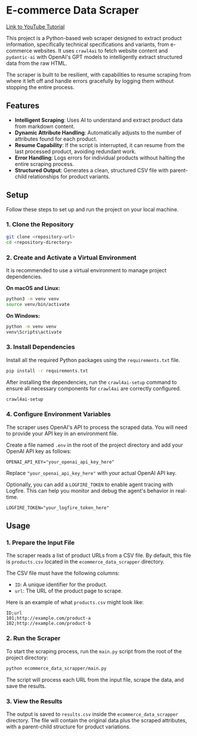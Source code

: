 # E-commerce Data Scraper

[Link to YouTube Tutorial](https://www.youtube.com/watch?v=fqYtcR4weGM&t=2s)

This project is a Python-based web scraper designed to extract product information, specifically technical specifications and variants, from e-commerce websites. It uses `crawl4ai` to fetch website content and `pydantic-ai` with OpenAI's GPT models to intelligently extract structured data from the raw HTML.

The scraper is built to be resilient, with capabilities to resume scraping from where it left off and handle errors gracefully by logging them without stopping the entire process.

## Features

- **Intelligent Scraping**: Uses AI to understand and extract product data from markdown content.
- **Dynamic Attribute Handling**: Automatically adjusts to the number of attributes found for each product.
- **Resume Capability**: If the script is interrupted, it can resume from the last processed product, avoiding redundant work.
- **Error Handling**: Logs errors for individual products without halting the entire scraping process.
- **Structured Output**: Generates a clean, structured CSV file with parent-child relationships for product variants.

## Setup

Follow these steps to set up and run the project on your local machine.

### 1. Clone the Repository

```bash
git clone <repository-url>
cd <repository-directory>
```

### 2. Create and Activate a Virtual Environment

It is recommended to use a virtual environment to manage project dependencies.

**On macOS and Linux:**

```bash
python3 -m venv venv
source venv/bin/activate
```

**On Windows:**

```bash
python -m venv venv
venv\Scripts\activate
```

### 3. Install Dependencies

Install all the required Python packages using the `requirements.txt` file.

```bash
pip install -r requirements.txt
```

After installing the dependencies, run the `crawl4ai-setup` command to ensure all necessary components for `crawl4ai` are correctly configured.

```bash
crawl4ai-setup
```

### 4. Configure Environment Variables

The scraper uses OpenAI's API to process the scraped data. You will need to provide your API key in an environment file.

Create a file named `.env` in the root of the project directory and add your OpenAI API key as follows:

```
OPENAI_API_KEY="your_openai_api_key_here"
```

Replace `"your_openai_api_key_here"` with your actual OpenAI API key.

Optionally, you can add a `LOGFIRE_TOKEN` to enable agent tracing with Logfire. This can help you monitor and debug the agent's behavior in real-time.

```
LOGFIRE_TOKEN="your_logfire_token_here"
```

## Usage

### 1. Prepare the Input File

The scraper reads a list of product URLs from a CSV file. By default, this file is `products.csv` located in the `ecommerce_data_scrapper` directory.

The CSV file must have the following columns:

- `ID`: A unique identifier for the product.
- `url`: The URL of the product page to scrape.

Here is an example of what `products.csv` might look like:

```csv
ID;url
101;http://example.com/product-a
102;http://example.com/product-b
```

### 2. Run the Scraper

To start the scraping process, run the `main.py` script from the root of the project directory:

```bash
python ecommerce_data_scrapper/main.py
```

The script will process each URL from the input file, scrape the data, and save the results.

### 3. View the Results

The output is saved to `results.csv` inside the `ecommerce_data_scrapper` directory. The file will contain the original data plus the scraped attributes, with a parent-child structure for product variations.

